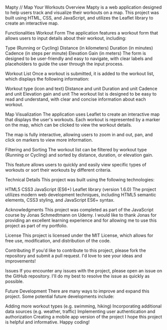 Mapty // Map Your Workouts
Overview
Mapty is a web application designed to help users track and visualize their workouts on a map. This project was built using HTML, CSS, and JavaScript, and utilizes the Leaflet library to create an interactive map.

Functionalities
Workout Form
The application features a workout form that allows users to input details about their workout, including:

Type (Running or Cycling)
Distance (in kilometers)
Duration (in minutes)
Cadence (in steps per minute)
Elevation Gain (in meters)
The form is designed to be user-friendly and easy to navigate, with clear labels and placeholders to guide the user through the input process.

Workout List
Once a workout is submitted, it is added to the workout list, which displays the following information:

Workout type (icon and text)
Distance and unit
Duration and unit
Cadence and unit
Elevation gain and unit
The workout list is designed to be easy to read and understand, with clear and concise information about each workout.

Map Visualization
The application uses Leaflet to create an interactive map that displays the user's workouts. Each workout is represented by a marker on the map, which can be clicked to view the workout details.

The map is fully interactive, allowing users to zoom in and out, pan, and click on markers to view more information.

Filtering and Sorting
The workout list can be filtered by workout type (Running or Cycling) and sorted by distance, duration, or elevation gain.

This feature allows users to quickly and easily view specific types of workouts or sort their workouts by different criteria.

Technical Details
This project was built using the following technologies:

HTML5
CSS3
JavaScript (ES6+)
Leaflet library (version 1.6.0)
The project utilizes modern web development techniques, including HTML5 semantic elements, CSS3 styling, and JavaScript ES6+ syntax.

Acknowledgments
This project was completed as part of the JavaScript course by Jonas Schmedtmann on Udemy. I would like to thank Jonas for providing an excellent learning experience and for allowing me to use this project as part of my portfolio.

License
This project is licensed under the MIT License, which allows for free use, modification, and distribution of the code.

Contributing
If you'd like to contribute to this project, please fork the repository and submit a pull request. I'd love to see your ideas and improvements!

Issues
If you encounter any issues with the project, please open an issue on the GitHub repository. I'll do my best to resolve the issue as quickly as possible.

Future Development
There are many ways to improve and expand this project. Some potential future developments include:

Adding more workout types (e.g. swimming, hiking)
Incorporating additional data sources (e.g. weather, traffic)
Implementing user authentication and authorization
Creating a mobile app version of the project
I hope this project is helpful and informative. Happy coding!
